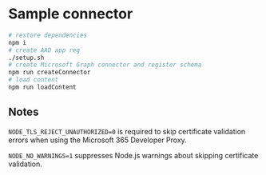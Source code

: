 # Sample connector

```sh
# restore dependencies
npm i
# create AAD app reg
./setup.sh
# create Microsoft Graph connector and register schema
npm run createConnector
# load content
npm run loadContent
```

## Notes

`NODE_TLS_REJECT_UNAUTHORIZED=0` is required to skip certificate validation errors when using the Microsoft 365 Developer Proxy.

`NODE_NO_WARNINGS=1` suppresses Node.js warnings about skipping certificate validation.
